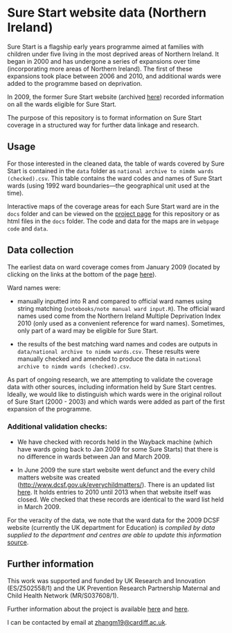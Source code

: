 # Sure Start website data (Northern Ireland) 

Sure Start is a flagship early years programme aimed at families with children under five living in the most deprived areas of Northern Ireland. It began in 2000 and has undergone a series of expansions over time (incorporating more areas of Northern Ireland). The first of these expansions took place between 2006 and 2010, and additional wards were added to the programme based on deprivation. 

In 2009, the former Sure Start website (archived [here](https://web.archive.org/web/20090101115113/http://www.surestart.gov.uk/aboutsurestart/help/contacts/northernireland/)) recorded information on all the wards eligible for Sure Start.  

The purpose of this repository is to format information on Sure Start coverage in a structured way for further data linkage and research. 

## Usage

For those interested in the cleaned data, the table of wards covered by Sure Start is contained in the `data` folder as `national archive to nimdm wards (checked).csv`. This table contains the ward codes and names of Sure Start wards (using 1992 ward boundaries—the geographical unit used at the time). 

Interactive maps of the coverage areas for each Sure Start ward are in the `docs` folder and can be viewed on the [project page](https://sure-start-ni-evaluation.github.io/sure-start-historical-website/sure-start-map) for this repository or as html files in the `docs` folder. The code and data for the maps are in `webpage code` and `data`.



## Data collection

The earliest data on ward coverage comes from January 2009 (located by clicking on the links at the bottom of the page [here](https://web.archive.org/web/20090101115113/http://www.surestart.gov.uk/aboutsurestart/help/contacts/northernireland/)). 

Ward names were:

- manually inputted into R and compared to official ward names using string matching (`notebooks/note manual ward input.R`). The official ward names used come from the Northern Ireland Multiple Deprivation Index 2010 (only used as a convenient reference for ward names). Sometimes, only part of a ward may be eligible for Sure Start.  

- the results of the best matching ward names and codes are outputs in  `data/national archive to nimdm wards.csv`. These results were manually checked and amended to produce the data in `national archive to nimdm wards (checked).csv`. 

As part of ongoing research, we are attempting to validate the coverage data with other sources, including information held by Sure Start centres. Ideally, we would like to distinguish which wards were in the original rollout of Sure Start (2000 - 2003) and which wards were added as part of the first expansion of the programme. 

### Additional validation checks: 

- We have checked with records held in the Wayback machine (which have wards going back to Jan 2009 for some Sure Starts) that there is no difference in wards between Jan and March 2009.

- In June 2009 the sure start website went defunct and the every child matters website was created (http://www.dcsf.gov.uk/everychildmatters/). There is an updated list [here](https://web.archive.org/web/20090608220236/http://www.dcsf.gov.uk/everychildmatters/earlyyears/surestart/fundedsettings/northernireland/northernireland/). It holds entries to 2010 until 2013 when that website itself was closed. We checked that these records are identical to the ward list held in March 2009.

For the veracity of the data, we note that the ward data for the 2009 DCSF website (currently the UK department for Education) is *compiled by data supplied to the department and centres are able to update this information* [source](https://web.archive.org/web/20101221081016/http://www.dcsf.gov.uk/everychildmatters/earlyyears/surestart/fundedsettings/childrenscentresmap/).

## Further information

This work was supported and funded by UK Research and Innovation (ES/Z502558/1) and the UK Prevention Research Partnership Maternal and Child Health Network (MR/S037608/1). 

Further information about the project is available [here](https://cascadewales.org/research/the-impact-of-sure-start-on-health-and-social-care/) and [here](https://matchnet.sphsu.gla.ac.uk/pump-priming-funding/). 

I can be contacted by email at [zhangm19@cardiff.ac.uk](zhangm19@cardiff.ac.uk). 
